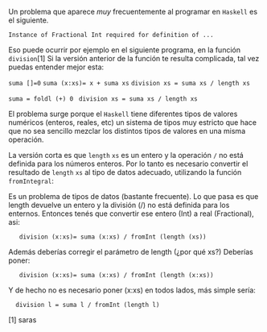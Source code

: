 Un problema que aparece *muy* frecuentemente al programar en `Haskell` es el siguiente.

`Instance of Fractional Int required for definition of ...`

Eso puede ocurrir por ejemplo en el siguiente programa, en la función `division`[1] Si la versión anterior de la función te resulta complicada, tal vez puedas entender mejor esta:

`suma []=0`
`suma (x:xs)= x + suma xs`
`division xs = suma xs / length xs`

`suma = foldl (+) 0 `
`division xs = suma xs / length xs`

El problema surge porque el `Haskell` tiene diferentes tipos de valores numéricos (enteros, reales, etc) un sistema de tipos muy estricto que hace que no sea sencillo mezclar los distintos tipos de valores en una misma operación.

La versión corta es que `length` `xs` es un entero y la operación `/` no está definida para los números enteros. Por lo tanto es necesario convertir el resultado de `length` `xs` al tipo de datos adecuado, utilizando la función `fromIntegral`:

Es un problema de tipos de datos (bastante frecuente). Lo que pasa es que length devuelve un entero y la división (/) no está definida para los enternos. Entonces tenés que convertir ese entero (Int) a real (Fractional), asi:

`   division (x:xs)= suma (x:xs) / fromInt (length (xs))`

Además deberías corregir el parámetro de length (¿por qué xs?) Deberías poner:

`   division (x:xs)= suma (x:xs) / fromInt (length (x:xs))`

Y de hecho no es necesario poner (x:xs) en todos lados, más simple sería:

`  division l = suma l / fromInt (length l)`

[1] saras
